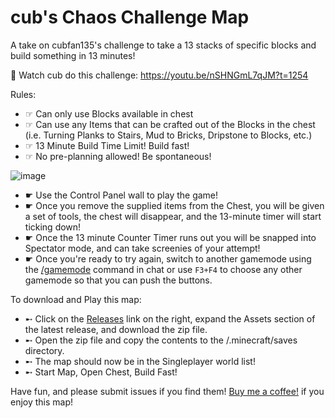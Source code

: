# cub's Chaos Challenge Map
A take on cubfan135's challenge to take a 13 stacks of specific blocks and build something in 13 minutes!

👀 Watch cub do this challenge: https://youtu.be/nSHNGmL7qJM?t=1254

Rules:
- ☞ Can only use Blocks available in chest
- ☞ Can use any Items that can be crafted out of the Blocks in the chest (i.e. Turning Planks to Stairs, Mud to Bricks, Dripstone to Blocks, etc.)
- ☞ 13 Minute Build Time Limit!  Build fast!
- ☞ No pre-planning allowed!  Be spontaneous!

![image](https://user-images.githubusercontent.com/19356109/199854351-595cfa46-198b-43e8-b4b9-32adff53462c.png)
- ☛ Use the Control Panel wall to play the game!  
- ☛ Once you remove the supplied items from the Chest, you will be given a set of tools, the chest will disappear, and the 13-minute timer will start ticking down!  
- ☛ Once the 13 minute Counter Timer runs out you will be snapped into Spectator mode, and can take screenies of your attempt!  
- ☛ Once you're ready to try again, switch to another gamemode using the [/gamemode](https://minecraft.fandom.com/wiki/Commands/gamemode) command in chat or use `F3+F4` to choose any other gamemode so that you can push the buttons.

To download and Play this map:
- ➸ Click on the [Releases](https://github.com/jr0dsgarage/challenge13/releases) link on the right, expand the Assets section of the latest release, and download the zip file.
- ➸ Open the zip file and copy the contents to the /.minecraft/saves directory.  
- ➸ The map should now be in the Singleplayer world list!
- ➸ Start Map, Open Chest, Build Fast!

Have fun, and please submit issues if you find them!
[Buy me a coffee!](https://www.buymeacoffee.com/j__r0d) if you enjoy this map!
